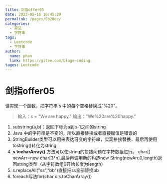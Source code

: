 ```yaml
---
title: 剑指offer05
date: 2023-05-16 16:45:29
permalink: /pages/9b20ec/
categories: 
  - 算法
  - 字符串
tags: 
  - Leetcode
  - 字符串
author: 
  name: phan
  link: https://gitee.com/blage-coding
tages: Leetcode
---
```

# 剑指offer05
请实现一个函数，把字符串 s 中的每个空格替换成"%20"。
>输入：s = "We are happy."
输出："We%20are%20happy."
1. substring(a,b)：返回下标为a到b-1之间的string
2. Java 中的字符串是不变的，所以直接替换或者直接赋值是错误的
3. StringBuilder类型可以用来表达可变的字符串，实现拼接替换，最后再使用tostring()转化为string
4. **s\.tocharArray\(\)** 方法可以使string的拼接问题在字符数组进行。 char[] newArr=new char[3*n],最后再调用新的构造new  String(newArr,0,length)返回string类型（从字符数组0开始长度为length）
5. s.replaceAll("ss","bb")直接把ss全部替换bb
6. foreach写法for(char c:s.toCharArray())